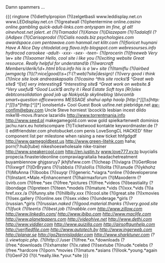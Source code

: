 Damn spammers ...

{{{
ringtone
(?i)diethylpropion
(?i)zelgetbasli
www\.leddisplay\.net\.cn
www\.LEDdisplay\.net\.cn
(?i)greatwall
(?i)phentermine
online.*casino
online.*gambling
quick-adult-links\.com
antyspam
im fine, gl all!
olnevhost.net
jalert..et
(?i)Tramadol
(?i)Xanax
(?i)Diazepam
(?i)Tadalafil
(?i)Adipex
(?i)Carisoprodol
(?i)Cialis
noads.biz
psychologies\.com
awardspace\.com
pentawave\.com
hanmail\.net
klitr\.com
(?i)fioricet
huynani
Have A Nice Day
chtodelat\.org
flava.*info 
blogspot\.com
webresourses\.info
hydrocod
carookee
-adult-
-xxx-
-sex-
-teen-
(?i)procerin
(?i)freeweb
Very \w+ site 
(?i)xoomer
Hello, cool site
i like you
(?i)xciting website
Great resource\. 
Really helpful for understand\b 
(?i)warcraft
Members/derik/\d+\.html
b1ca\.info
his is a \w+ site
(?i)tamiflu
(?i)airbed
jwmgactg
(?i)(?:nice|good)\s+(?:(?:web)?site|design)!
(?i)very good i think
(?i)nice site look
andreaskapsalis
(?i)casino
^this site rocks!$
^Great web site$
^I[st] very interesting$
^Interesting site$
^Great work on website.$
^Very useful$
^Good Luck!$
archy it i
Real Estate
Soft toys
[Rr]olex
debtconsolidation
good job up
NokiyaUp
skylineblog
\blvcom\b
smart\+question
officeworms
MESSAGE
shahui
aphp
haolp
\[http:[^]]*\]\s*\[http:[^]]*\]\s*\[http:[^]]*\]
ionolsen\d+
Cool Guest Book
usfine.net
piebridge.net
aw-confim@ebay.com
Uncle Steve
horniest
\bcock\b
lesbian
incest
dildo
mike18-movs.ifrance
lazaridis
http://www.torrentmania.info
http://www.seed.pl
makegamegold\.com
wow gold
spielkartenwelt
dominios
jachu\.narx\.eu
hotelscompare
(?i)Ticketwood
kontakte
keywordmaster\.de
(?i)<text>
editfriendster\.com
photobucket\.com
penis
LoveSongCL
HACKED'
filter component list per milestone when raising a new ticket
hhfgdgdf
http://www.gamegoldbest.us
http://www.green-litehk.com
haha;
porn(?:hub|tube)
nikeshoeswholesale
nike-trainer
http://www.sneakercool.com
http://en.justin.tv
www.love777.xy.to
buycialis
propecia.finasterideonline
compraviagraitalia
headachetreatment
buyambiennow
ghjgssruy7
jkhjfsfww.com
(?i)cheap
(?i)viagra
(?i)GertRose
(?i)ixwgrf
(?i)DrBryans
(?i)\sbbs\s
(?i)\sloli\s
(?i)lolita
(?i)\snude
(?i)ykhohz
(?i)MsAnna
(?i)boobs
(?i)suyqr
(?i)generic.*viagra.*online
(?i)developerone
(?i)Instant.*Male.*Enhancement
(?i)hairmaxforum
(?i)Maxoderm
(?i)virb.com
(?i)free.*sex
(?i)free.*pictures
(?i)free.*videos
(?i)beastiality
(?i)bondage
(?i)preteen
(?i)teen.*models
(?i)mature.*vids
(?i)xxx.*vids
(?i)a href.*xxx.*\/a
(?i)funny.site
(?i)hillbilly.xxx
(?i)cool.site
(?i)great.site
(?i)xmovies
(?i)sex.gallery
(?i)online.sex
(?i)sex.video
(?i)underage.*girls
(?i)russian.*girls
(?i)russian.*naked
(?i)good.material.thanks
(?i)very.good.site
(?i)fuck
(?i)teen\s
(?i)best.job
(?i)nabble\.com
http://www.zillow.com
http://www.linkedin.com/
http://www.ibibo.com
http://www.maclife.com
http://www.planetpapers.com
http://videohive.net
http://www.dethi.com
http://www.viddler.com
http://www.quizilla.com
http://airsoftgunhelp.com
http://verifiedfile.com
http://www.autotech.by
http://www.ingerweb.com
http://planar.se
http://go2tennisladder.com
http://www.sharktuner.com
(?i).*viewtopic\.php.*
(?i)http://.*/user
(?i)free.*xx.*downloads
(?i)free.*downloads
(?i)xhamster
(?i)x.rated
(?i)sextube
(?i)nude.*celebs
(?i)free.*hardcore
(?i)porn.*movies
(?i)mature.*asians
(?i)look.*young.*again
(?i)GenF20
(?i)I.*really.like.*your.*site
}}}


